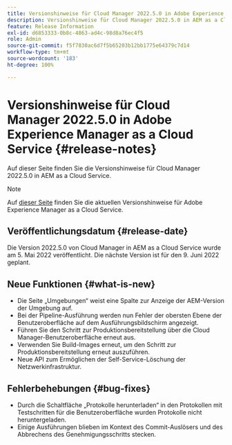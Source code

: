 ```yaml
---
title: Versionshinweise für Cloud Manager 2022.5.0 in Adobe Experience Manager as a Cloud Service
description: Versionshinweise für Cloud Manager 2022.5.0 in AEM as a Cloud Service.
feature: Release Information
exl-id: d6853333-0b8c-4863-ad4c-98d8a76ec4f5
role: Admin
source-git-commit: f5f7830ac6d7f5b65203b12bb1775e64379c7d14
workflow-type: tm+mt
source-wordcount: '183'
ht-degree: 100%

---
```


# Versionshinweise für Cloud Manager 2022.5.0 in Adobe Experience Manager as a Cloud Service {#release-notes}

Auf dieser Seite finden Sie die Versionshinweise für Cloud Manager 2022.5.0 in AEM as a Cloud Service.

>[!NOTE]
>
>Auf [dieser Seite](/help/release-notes/release-notes-cloud/release-notes-current.md) finden Sie die aktuellen Versionshinweise für Adobe Experience Manager as a Cloud Service.

## Veröffentlichungsdatum {#release-date}

Die Version 2022.5.0 von Cloud Manager in AEM as a Cloud Service wurde am 5. Mai 2022 veröffentlicht. Die nächste Version ist für den 9. Juni 2022 geplant.

## Neue Funktionen {#what-is-new}

* Die Seite „Umgebungen“ weist eine Spalte zur Anzeige der AEM-Version der Umgebung auf.
* Bei der Pipeline-Ausführung werden nun Fehler der obersten Ebene der Benutzeroberfläche auf dem Ausführungsbildschirm angezeigt.
* Führen Sie den Schritt zur Produktionsbereitstellung über die Cloud Manager-Benutzeroberfläche erneut aus.
* Verwenden Sie Build-Images erneut, um den Schritt zur Produktionsbereitstellung erneut auszuführen.
* Neue API zum Ermöglichen der Self-Service-Löschung der Netzwerkinfrastruktur.

## Fehlerbehebungen {#bug-fixes}

* Durch die Schaltfläche „Protokolle herunterladen“ in den Protokollen mit Testschritten für die Benutzeroberfläche wurden Protokolle nicht heruntergeladen.
* Einige Ausführungen blieben im Kontext des Commit-Auslösers und des Abbrechens des Genehmigungsschritts stecken.

